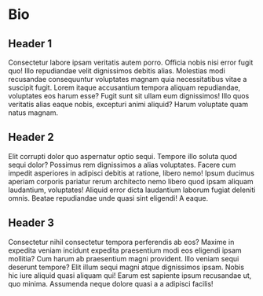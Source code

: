 # Bio

## Header 1
Consectetur labore ipsam veritatis autem porro. Officia nobis nisi error fugit quo! Illo repudiandae velit dignissimos debitis alias. Molestias modi recusandae consequuntur voluptates magnam quia necessitatibus vitae a suscipit fugit.
Lorem itaque accusantium tempora aliquam repudiandae, voluptates eos harum esse? Fugit sunt sit ullam eum dignissimos! Illo quos veritatis alias eaque nobis, excepturi animi aliquid? Harum voluptate quam natus magnam.

## Header 2
Elit corrupti dolor quo aspernatur optio sequi. Tempore illo soluta quod sequi dolor? Possimus rem dignissimos a alias voluptates. Facere cum impedit asperiores in adipisci debitis at ratione, libero nemo!
Ipsum ducimus aperiam corporis pariatur rerum architecto nemo libero quod ipsam aliquam laudantium, voluptates! Aliquid error dicta laudantium laborum fugiat deleniti omnis. Beatae repudiandae unde quasi sint eligendi! A eaque.

## Header 3
Consectetur nihil consectetur tempora perferendis ab eos? Maxime in expedita veniam incidunt expedita praesentium modi eos eligendi ipsam mollitia? Cum harum ab praesentium magni provident. Illo veniam sequi deserunt tempore?
Elit illum sequi magni atque dignissimos ipsam. Nobis hic iure aliquid quasi aliquam qui! Earum est sapiente ipsum recusandae ut, quo minima. Assumenda neque dolore quasi a a adipisci facilis!
